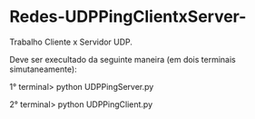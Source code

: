 # Redes-UDPPingClientxServer-
Trabalho Cliente x Servidor UDP.


Deve ser execultado da seguinte maneira (em dois terminais simutaneamente):

1° terminal> python UDPPingServer.py

2° terminal> python UDPPingClient.py


